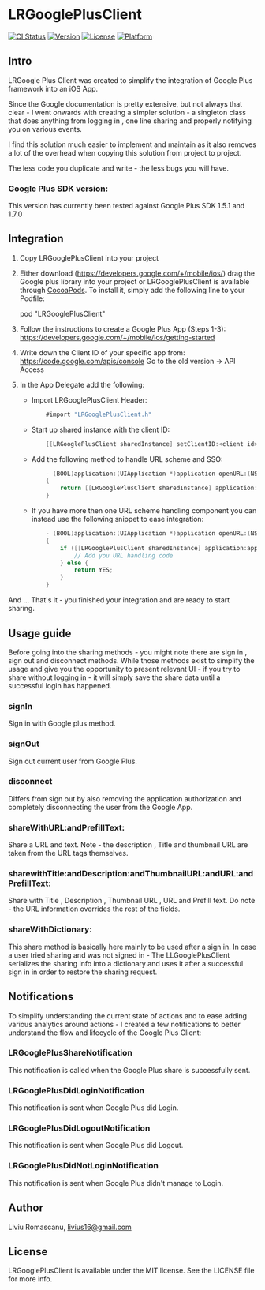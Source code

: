 # LRGooglePlusClient

[![CI Status](http://img.shields.io/travis/liviur/LRGooglePlusClient.svg?style=flat)](https://travis-ci.org/liviur/LRGooglePlusClient)
[![Version](https://img.shields.io/cocoapods/v/LRGooglePlusClient.svg?style=flat)](http://cocoadocs.org/docsets/LRGooglePlusClient)
[![License](https://img.shields.io/cocoapods/l/LRGooglePlusClient.svg?style=flat)](http://cocoadocs.org/docsets/LRGooglePlusClient)
[![Platform](https://img.shields.io/cocoapods/p/LRGooglePlusClient.svg?style=flat)](http://cocoadocs.org/docsets/LRGooglePlusClient)

## Intro
LRGoogle Plus Client was created to simplify the integration of Google Plus framework into an iOS App.

Since the Google documentation is pretty extensive, but not always that clear - I went onwards with creating a simpler solution - a singleton class that does anything from logging in , one line sharing and properly notifying you on various events.

I find this solution much easier to implement and maintain as it also removes a lot of the overhead when copying this solution from project to project.

The less code you duplicate and write - the less bugs you will have.

### Google Plus SDK version:
This version has currently been tested against Google Plus SDK 1.5.1 and 1.7.0

## Integration
1. Copy LRGooglePlusClient into your project
2. Either download (https://developers.google.com/+/mobile/ios/) drag the Google plus library into your project or 
LRGooglePlusClient is available through [CocoaPods](http://cocoapods.org). To install
it, simply add the following line to your Podfile:

    pod "LRGooglePlusClient"

3. Follow the instructions to create a Google Plus App (Steps 1-3):
	https://developers.google.com/+/mobile/ios/getting-started
4. Write down the Client ID of your specific app from:
	https://code.google.com/apis/console
    Go to the old version -> API Access
5. In the App Delegate add the following:
	- Import LRGooglePlusClient Header:

		```objective-c
			#import "LRGooglePlusClient.h"
		```
		
    - Start up shared instance with the client ID:
    
    	```objective-c
        	[[LRGooglePlusClient sharedInstance] setClientID:<client id>];
        ```
        
    - Add the following method to handle URL scheme and SSO:
    
    	```objective-c
        	- (BOOL)application:(UIApplication *)application openURL:(NSURL *)url sourceApplication:(NSString *)sourceApplication annotation:(id)annotation
			{
			    return [[LRGooglePlusClient sharedInstance] application:application openURL:url sourceApplication:sourceApplication annotation:annotation];
			}
        ```
        
    - If you have more then one URL scheme handling component you can instead use the following snippet to ease integration:
    
    	```objective-c
            - (BOOL)application:(UIApplication *)application openURL:(NSURL *)url sourceApplication:(NSString *)sourceApplication annotation:(id)annotation
            {
                if ([[LRGooglePlusClient sharedInstance] application:application openURL:url sourceApplication:sourceApplication annotation:annotation] == NO) {
                    // Add you URL handling code
                } else {
                    return YES;
                }
            }
        ```
        
And ... That's it - you finished your integration and are ready to start sharing.

## Usage guide
Before going into the sharing methods - you might note there are sign in , sign out and disconnect methods.
While those methods exist to simplify the usage and give you the opportunity to present relevant UI - if you try to share without logging in - it will simply save the share data until a successful login has happened.

### signIn
Sign in with Google plus method.

### signOut
Sign out current user from Google Plus.

### disconnect
Differs from sign out by also removing the application authorization and completely disconnecting the user from the Google App.

### shareWithURL:andPrefillText:
Share a URL and text.
Note - the description , Title and thumbnail URL are taken from the URL tags themselves.

### sharewithTitle:andDescription:andThumbnailURL:andURL:andPrefillText:
Share with Title , Description , Thumbnail URL , URL and Prefill text.
Do note - the URL information overrides the rest of the fields.

### shareWithDictionary:
This share method is basically here mainly to be used after a sign in.
In case a user tried sharing and was not signed in - The LLGooglePlusClient serializes the sharing info into a dictionary and uses it after a successful sign in in order to restore the sharing request.

## Notifications
To simplify understanding the current state of actions and to ease adding various analytics around actions - I created a few notifications to better understand the flow and lifecycle of the Google Plus Client:

### LRGooglePlusShareNotification
This notification is called when the Google Plus share is successfully sent.

### LRGooglePlusDidLoginNotification
This notification is sent when Google Plus did Login.

### LRGooglePlusDidLogoutNotification
This notification is sent when Google Plus did Logout.

### LRGooglePlusDidNotLoginNotification
This notification is sent when Google Plus didn't manage to Login.


## Author

Liviu Romascanu, livius16@gmail.com

## License

LRGooglePlusClient is available under the MIT license. See the LICENSE file for more info.
